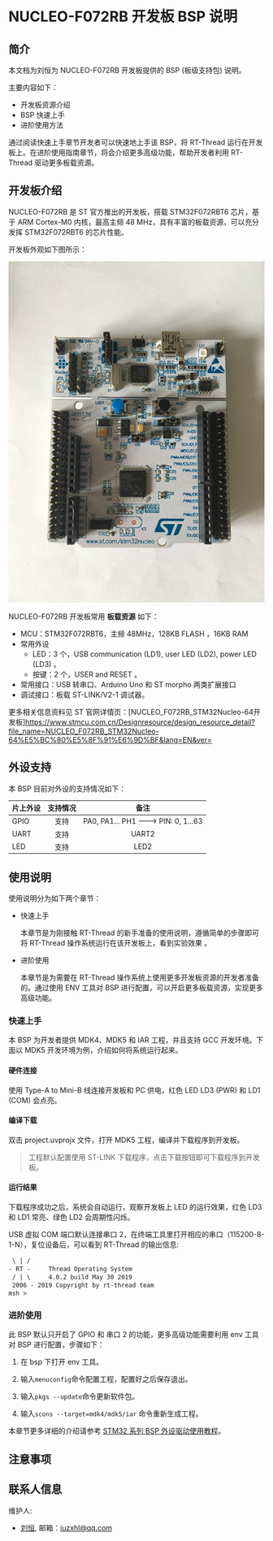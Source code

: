 # NUCLEO-F072RB 开发板 BSP 说明

## 简介

本文档为刘恒为 NUCLEO-F072RB 开发板提供的 BSP (板级支持包) 说明。

主要内容如下：

- 开发板资源介绍
- BSP 快速上手
- 进阶使用方法

通过阅读快速上手章节开发者可以快速地上手该 BSP，将 RT-Thread 运行在开发板上。在进阶使用指南章节，将会介绍更多高级功能，帮助开发者利用 RT-Thread 驱动更多板载资源。

## 开发板介绍

NUCLEO-F072RB 是 ST 官方推出的开发板，搭载 STM32F072RBT6 芯片，基于 ARM Cortex-M0 内核，最高主频 48 MHz，具有丰富的板载资源，可以充分发挥 STM32F072RBT6 的芯片性能。

开发板外观如下图所示：

![board](figures/board.jpg)

NUCLEO-F072RB 开发板常用 **板载资源** 如下：

- MCU：STM32F072RBT6，主频 48MHz，128KB FLASH ，16KB RAM
- 常用外设
  - LED：3 个，USB communication (LD1), user LED (LD2), power LED (LD3) 。
  - 按键：2 个，USER and RESET 。
- 常用接口：USB 转串口、Arduino Uno 和 ST morpho 两类扩展接口
- 调试接口：板载 ST-LINK/V2-1 调试器。

更多相关信息资料见 ST 官网详情页：[NUCLEO_F072RB_STM32Nucleo-64开发板]https://www.stmcu.com.cn/Designresource/design_resource_detail?file_name=NUCLEO_F072RB_STM32Nucleo-64%E5%BC%80%E5%8F%91%E6%9D%BF&lang=EN&ver=

## 外设支持

本 BSP 目前对外设的支持情况如下：

| **片上外设**   | **支持情况** |               **备注**                 |
| :------------ | :----------: | :-----------------------------------: |
| GPIO          |     支持     | PA0, PA1... PH1 ---> PIN: 0, 1...63    |
| UART          |     支持     |              UART2                     |
| LED           |     支持     |              LED2                      |

## 使用说明

使用说明分为如下两个章节：

- 快速上手

    本章节是为刚接触 RT-Thread 的新手准备的使用说明，遵循简单的步骤即可将 RT-Thread 操作系统运行在该开发板上，看到实验效果 。

- 进阶使用

    本章节是为需要在 RT-Thread 操作系统上使用更多开发板资源的开发者准备的。通过使用 ENV 工具对 BSP 进行配置，可以开启更多板载资源，实现更多高级功能。


### 快速上手

本 BSP 为开发者提供 MDK4、MDK5 和 IAR 工程，并且支持 GCC 开发环境。下面以 MDK5 开发环境为例，介绍如何将系统运行起来。

#### 硬件连接

使用 Type-A to Mini-B 线连接开发板和 PC 供电，红色 LED LD3 (PWR) 和 LD1 (COM) 会点亮。

#### 编译下载

双击 project.uvprojx 文件，打开 MDK5 工程，编译并下载程序到开发板。

> 工程默认配置使用 ST-LINK 下载程序，点击下载按钮即可下载程序到开发板。

#### 运行结果

下载程序成功之后，系统会自动运行，观察开发板上 LED 的运行效果，红色 LD3 和 LD1 常亮、绿色 LD2 会周期性闪烁。

USB 虚拟 COM 端口默认连接串口 2，在终端工具里打开相应的串口（115200-8-1-N），复位设备后，可以看到 RT-Thread 的输出信息:

```
 \ | /
- RT -     Thread Operating System
 / | \     4.0.2 build May 30 2019
 2006 - 2019 Copyright by rt-thread team
msh >
```

### 进阶使用

此 BSP 默认只开启了 GPIO 和 串口 2 的功能，更多高级功能需要利用 env 工具对 BSP 进行配置，步骤如下：

1. 在 bsp 下打开 env 工具。

2. 输入`menuconfig`命令配置工程，配置好之后保存退出。

3. 输入`pkgs --update`命令更新软件包。

4. 输入`scons --target=mdk4/mdk5/iar` 命令重新生成工程。

本章节更多详细的介绍请参考 [STM32 系列 BSP 外设驱动使用教程](../docs/STM32系列BSP外设驱动使用教程.md)。

## 注意事项

## 联系人信息

维护人:

-  [刘恒](https://github.com/lhxzui), 邮箱：<iuzxhl@qq.com>